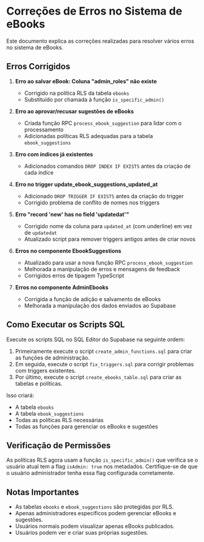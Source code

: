 # Correções de Erros no Sistema de eBooks

Este documento explica as correções realizadas para resolver vários erros no sistema de eBooks.

## Erros Corrigidos

1. **Erro ao salvar eBook: Coluna "admin_roles" não existe**
   - Corrigido na política RLS da tabela `ebooks`
   - Substituído por chamada à função `is_specific_admin()`

2. **Erro ao aprovar/recusar sugestões de eBooks**
   - Criada função RPC `process_ebook_suggestion` para lidar com o processamento
   - Adicionadas políticas RLS adequadas para a tabela `ebook_suggestions`

3. **Erro com índices já existentes**
   - Adicionados comandos `DROP INDEX IF EXISTS` antes da criação de cada índice

4. **Erro no trigger update_ebook_suggestions_updated_at**
   - Adicionado `DROP TRIGGER IF EXISTS` antes da criação do trigger
   - Corrigido problema de conflito de nomes nos triggers

5. **Erro "record 'new' has no field 'updatedat'"**
   - Corrigido nome da coluna para `updated_at` (com underline) em vez de `updatedat`
   - Atualizado script para remover triggers antigos antes de criar novos

6. **Erros no componente EbookSuggestions**
   - Atualizado para usar a nova função RPC `process_ebook_suggestion`
   - Melhorada a manipulação de erros e mensagens de feedback
   - Corrigidos erros de tipagem TypeScript

7. **Erros no componente AdminEbooks**
   - Corrigida a função de adição e salvamento de eBooks
   - Melhorada a manipulação dos dados enviados ao Supabase

## Como Executar os Scripts SQL

Execute os scripts SQL no SQL Editor do Supabase na seguinte ordem:

1. Primeiramente execute o script `create_admin_functions.sql` para criar as funções de administração.
2. Em seguida, execute o script `fix_triggers.sql` para corrigir problemas com triggers existentes.
3. Por último, execute o script `create_ebooks_table.sql` para criar as tabelas e políticas.

Isso criará:
- A tabela `ebooks`
- A tabela `ebook_suggestions`
- Todas as políticas RLS necessárias
- Todas as funções para gerenciar os eBooks e sugestões

## Verificação de Permissões

As políticas RLS agora usam a função `is_specific_admin()` que verifica se o usuário atual tem a flag `isAdmin: true` nos metadados. Certifique-se de que o usuário administrador tenha essa flag configurada corretamente.

## Notas Importantes

- As tabelas `ebooks` e `ebook_suggestions` são protegidas por RLS.
- Apenas administradores específicos podem gerenciar eBooks e sugestões.
- Usuários normais podem visualizar apenas eBooks publicados.
- Usuários podem ver e criar suas próprias sugestões. 